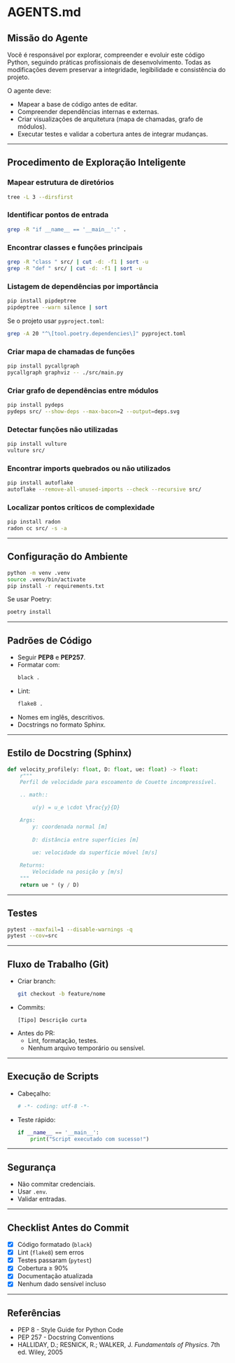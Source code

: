 # AGENTS.md

## Missão do Agente
Você é responsável por explorar, compreender e evoluir este código Python, seguindo práticas profissionais de desenvolvimento. Todas as modificações devem preservar a integridade, legibilidade e consistência do projeto.

O agente deve:
- Mapear a base de código antes de editar.
- Compreender dependências internas e externas.
- Criar visualizações de arquitetura (mapa de chamadas, grafo de módulos).
- Executar testes e validar a cobertura antes de integrar mudanças.

---

## Procedimento de Exploração Inteligente

### Mapear estrutura de diretórios
```bash
tree -L 3 --dirsfirst
```

### Identificar pontos de entrada
```bash
grep -R "if __name__ == '__main__':" .
```

### Encontrar classes e funções principais
```bash
grep -R "class " src/ | cut -d: -f1 | sort -u
grep -R "def " src/ | cut -d: -f1 | sort -u
```

### Listagem de dependências por importância
```bash
pip install pipdeptree
pipdeptree --warn silence | sort
```

Se o projeto usar `pyproject.toml`:
```bash
grep -A 20 "^\[tool.poetry.dependencies\]" pyproject.toml
```

### Criar mapa de chamadas de funções
```bash
pip install pycallgraph
pycallgraph graphviz -- ./src/main.py
```

### Criar grafo de dependências entre módulos
```bash
pip install pydeps
pydeps src/ --show-deps --max-bacon=2 --output=deps.svg
```

### Detectar funções não utilizadas
```bash
pip install vulture
vulture src/
```

### Encontrar imports quebrados ou não utilizados
```bash
pip install autoflake
autoflake --remove-all-unused-imports --check --recursive src/
```

### Localizar pontos críticos de complexidade
```bash
pip install radon
radon cc src/ -s -a
```

---

## Configuração do Ambiente
```bash
python -m venv .venv
source .venv/bin/activate
pip install -r requirements.txt
```

Se usar Poetry:
```bash
poetry install
```

---

## Padrões de Código
- Seguir **PEP8** e **PEP257**.
- Formatar com:
  ```bash
  black .
  ```
- Lint:
  ```bash
  flake8 .
  ```
- Nomes em inglês, descritivos.
- Docstrings no formato Sphinx.

---

## Estilo de Docstring (Sphinx)
```python
def velocity_profile(y: float, D: float, ue: float) -> float:
    r"""
    Perfil de velocidade para escoamento de Couette incompressível.

    .. math::

        u(y) = u_e \cdot \frac{y}{D}

    Args:
        y: coordenada normal [m]
        
        D: distância entre superfícies [m]
        
        ue: velocidade da superfície móvel [m/s]

    Returns:
        Velocidade na posição y [m/s]
    """
    return ue * (y / D)
```

---

## Testes
```bash
pytest --maxfail=1 --disable-warnings -q
pytest --cov=src
```

---

## Fluxo de Trabalho (Git)
- Criar branch:
  ```bash
  git checkout -b feature/nome
  ```
- Commits:
  ```
  [Tipo] Descrição curta
  ```
- Antes do PR:
  - Lint, formatação, testes.
  - Nenhum arquivo temporário ou sensível.

---

## Execução de Scripts
- Cabeçalho:
  ```python
  # -*- coding: utf-8 -*-
  ```
- Teste rápido:
  ```python
  if __name__ == '__main__':
      print("Script executado com sucesso!")
  ```

---

## Segurança
- Não commitar credenciais.
- Usar `.env`.
- Validar entradas.

---

## Checklist Antes do Commit
- [x] Código formatado (`black`)
- [x] Lint (`flake8`) sem erros
- [x] Testes passaram (`pytest`)
- [x] Cobertura ≥ 90%
- [x] Documentação atualizada
- [x] Nenhum dado sensível incluso

---

## Referências
- PEP 8 - Style Guide for Python Code  
- PEP 257 - Docstring Conventions  
- HALLIDAY, D.; RESNICK, R.; WALKER, J. *Fundamentals of Physics*. 7th ed. Wiley, 2005  

